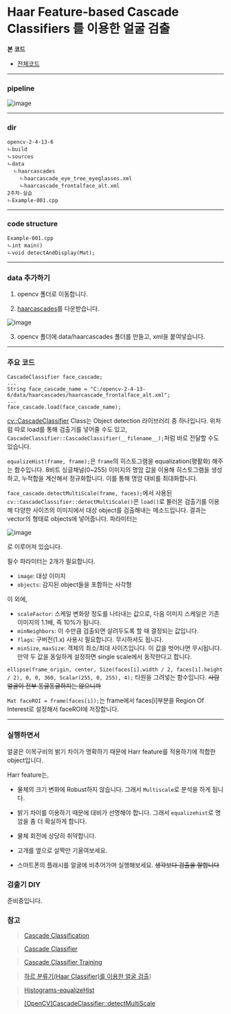 # Haar Feature-based Cascade Classifiers 를 이용한 얼굴 검출

**본 코드**
- [전체코드](2주차-실습/Example_001.cpp)

***

### pipeline

![image](https://mblogthumb-phinf.pstatic.net/MjAxNzAyMTJfMjE1/MDAxNDg2ODkxOTMwOTQx.ymB653xEYQwB11iNvPy85CV455n2ahx4zSgXlVsCgY4g.v1-avldWhRESJgbxfEFUZcsoisFEvVmKNA3S1IgIkVUg.PNG.infoefficien/image.png?type=w800)

***

### dir

```
opencv-2-4-13-6
ㄴbuild
ㄴsources
ㄴdata
  ㄴhaarcascades
    ㄴhaarcascade_eye_tree_eyeglasses.xml
    ㄴhaarcascade_frontalface_alt.xml
2주차-실습
ㄴExample-001.cpp
```

***

### code structure

```
Example-001.cpp
ㄴint main()
ㄴvoid detectAndDisplay(Mat);
```

***

### data 추가하기

1. opencv 폴더로 이동합니다.

2. [haarcascades](https://github.com/moduPlayGround/ComputerVision-for-VisualRecognition/tree/master/2%EC%A3%BC%EC%B0%A8-%EC%8B%A4%EC%8A%B5/data1/data/haarcascades)를 다운받습니다.

![image](https://user-images.githubusercontent.com/30471027/52734387-6db59880-3008-11e9-91fb-3b2c78a78c9d.png)

3. opencv 폴더에 data/haarcascades 폴더를 만들고, xml을 붙여넣습니다.

***


### 주요 코드
```
CascadeClassifier face_cascade;
...
String face_cascade_name = "C:/opencv-2-4-13-6/data/haarcascades/haarcascade_frontalface_alt.xml";
...
face_cascade.load(face_cascade_name);
```

[cv::CascadeClassifier](https://docs.opencv.org/3.4.3/d1/de5/classcv_1_1CascadeClassifier.html#ab3e572643114c43b21074df48c565a27) Class는 Object detection 라이브러리 중 하나입니다. 위처럼 따로 load를 통해 검출기를 넣어줄 수도 있고, `CascadeClassifier::CascadeClassifier(__filename__);`처럼 바로 전달할 수도 있습니다.

`equalizeHist(frame, frame);`은 `frame`의 히스토그램을 equalization(평활화) 해주는 함수입니다. 8비트 싱글채널(0~255) 이미지의 명암 값을 이용해 히스토그램을 생성하고, 누적합을 계산해서 정규화합니다. 이를 통해 명암 대비를 최대화합니다.

`face_cascade.detectMultiScale(frame, faces);`에서 사용된 `cv::CascadeClassifier::detectMultiScale()`은 `load()`로 불러온 검출기를 이용해 다양한 사이즈의 이미지에서 대상 object를 검출해내는 메소드입니다. 결과는 vector<Rect>의 형태로 objects에 넣어줍니다. 파라미터는

![image](https://user-images.githubusercontent.com/30471027/52896539-fe5cc600-320c-11e9-9bee-c3c9c854061b.png)

로 이루어져 있습니다.

필수 파라미터는 2개가 필요합니다.
 - `image`: 대상 이미지
 - `objects`: 감지된 object들을 포함하는 사각형
 
이 외에,
 - `scaleFactor`: 스케일 변화량 정도를 나타내는 값으로, 다음 이미지 스케일은 기존 이미지의 1.1배, 즉 10%가 됩니다.
 - `minNeighbors`: 이 수만큼 검출되면 살려두도록 할 때 결정되는 값입니다.
 - `flags`: 구버전(1.x) 사용시 필요합니다. 무시하셔도 됩니다.
 - `minSize`, `maxSize`: 객체의 최소/최대 사이즈입니다. 이 값을 벗어나면 무시됩니다. 만약 두 값을 동일하게 설정하면 single scale에서 동작한다고 합니다.

`ellipse(frame_origin, center, Size(faces[i].width / 2, faces[i].height / 2), 0, 0, 360, Scalar(255, 0, 255), 4);`
타원을 그려넣는 함수입니다. ~~사람 얼굴이 전부 동글동글하지는 않으니까~~

`Mat faceROI = frame(faces[i]);`는 frame에서 faces[i]부분을 Region Of Interest로 설정해서 faceROI에 저장합니다.

 
***

### 실행하면서

얼굴은 이목구비의 밝기 차이가 명확하기 때문에 Harr feature를 적용하기에 적합한 object입니다.

Harr feature는,
 - 물체의 크기 변화에 Robust하지 않습니다. 그래서 `Multiscale`로 분석을 하게 됩니다.
 - 밝기 차이를 이용하기 때문에 대비가 선명해야 합니다. 그래서 `equalizehist`로 명암을 좀 더 확실하게 합니다.
 - 물체 회전에 상당히 취약합니다.

- 고개를 옆으로 살짝만 기울여보세요.
- 스마트폰의 플래시를 얼굴에 비추어가며 실행해보세요. ~~생각보다 검출을 잘합니다~~

### 검출기 DIY

준비중입니다.


### 참고

>[Cascade Classification](https://docs.opencv.org/2.4/modules/objdetect/doc/cascade_classification.html)

>[Cascade Classifier](https://docs.opencv.org/3.4.3/db/d28/tutorial_cascade_classifier.html)

>[Cascade Classifier Training](https://docs.opencv.org/3.4.3/dc/d88/tutorial_traincascade.html)

>[하르 분류기(Haar Classifier)를 이용한 얼굴 검출](https://mblogthumb-phinf.pstatic.net/MjAxNzAyMTJfMjE1/MDAxNDg2ODkxOTMwOTQx.ymB653xEYQwB11iNvPy85CV455n2ahx4zSgXlVsCgY4g.v1-avldWhRESJgbxfEFUZcsoisFEvVmKNA3S1IgIkVUg.PNG.infoefficien/image.png?type=w800))

>[Histograms-equalizeHist](https://docs.opencv.org/2.4/modules/imgproc/doc/histograms.html#equalizehist)

>[[OpenCV]CascadeClassifier::detectMultiScale](https://dreamaz.tistory.com/418)
